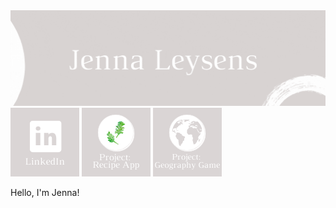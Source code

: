 <img src="./jennaleysens.gif">
<a href="https://www.linkedin.com/in/jenna-leysens/" target="_blank"><img src="./LinkedIn.png"></a>
<a href="https://github.com/JennaLeysens/yummy-start-client" target="_blank"><img src="./YummyStart.png"></a>
<a href="https://github.com/mipes4/wander-and-wonder-client" target="_blank"><img src="./Wander&Wonder.png"></a>
<body><p>Hello, I'm Jenna! </p></body>

<!--
**JennaLeysens/JennaLeysens** is a ✨ _special_ ✨ repository because its `README.md` (this file) appears on your GitHub profile.

Here are some ideas to get you started:

- 🔭 I’m currently working on ...
- 🌱 I’m currently learning ...
- 👯 I’m looking to collaborate on ...
- 🤔 I’m looking for help with ...
- 💬 Ask me about ...
- 📫 How to reach me: ...
- 😄 Pronouns: ...
- ⚡ Fun fact: ...
  -->
